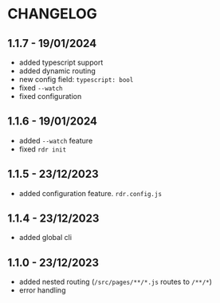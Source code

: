 # CHANGELOG

## 1.1.7 - 19/01/2024

- added typescript support
- added dynamic routing
- new config field: `typescript: bool`
- fixed `--watch`
- fixed configuration

## 1.1.6 - 19/01/2024

- added `--watch` feature
- fixed `rdr init`

## 1.1.5 - 23/12/2023

- added configuration feature. `rdr.config.js`

## 1.1.4 - 23/12/2023

- added global cli

## 1.1.0 - 23/12/2023

- added nested routing (`/src/pages/**/*.js` routes to `/**/*`)
- error handling
